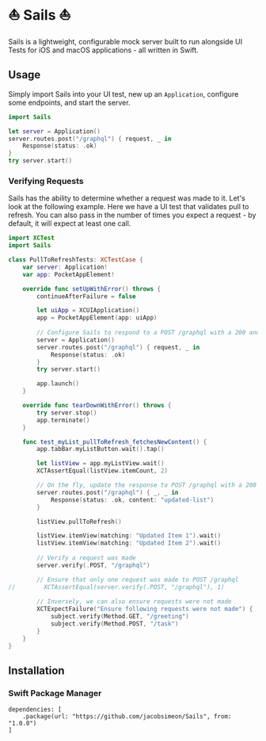# ⛵️ Sails ⛵️

Sails is a lightweight, configurable mock server built to run alongside UI Tests for iOS and macOS applications - all
written in Swift.

## Usage

Simply import Sails into your UI test, new up an `Application`, configure some endpoints, and start the server.

```swift
import Sails

let server = Application()
server.routes.post("/graphql") { request, _ in
    Response(status: .ok)
}
try server.start()
```

### Verifying Requests

Sails has the ability to determine whether a request was made to it. Let's look at the following example. Here we have 
a UI test that validates pull to refresh. You can also pass in the number of times you expect a request - by default, 
it will expect at least one call.

```swift
import XCTest
import Sails

class PullToRefreshTests: XCTestCase {
    var server: Application!
    var app: PocketAppElement!

    override func setUpWithError() throws {
        continueAfterFailure = false

        let uiApp = XCUIApplication()
        app = PocketAppElement(app: uiApp)
        
        // Configure Sails to respond to a POST /graphql with a 200 and no body
        server = Application()
        server.routes.post("/graphql") { request, _ in
            Response(status: .ok)
        }
        try server.start()

        app.launch()
    }

    override func tearDownWithError() throws {
        try server.stop()
        app.terminate()
    }

    func test_myList_pullToRefresh_fetchesNewContent() {
        app.tabBar.myListButton.wait().tap()

        let listView = app.myListView.wait()
        XCTAssertEqual(listView.itemCount, 2)

        // On the fly, update the response to POST /graphql with a 200 and body
        server.routes.post("/graphql") { _, _ in
            Response(status: .ok, content: "updated-list")
        }

        listView.pullToRefresh()

        listView.itemView(matching: "Updated Item 1").wait()
        listView.itemView(matching: "Updated Item 2").wait()
        
        // Verify a request was made
        server.verify(.POST, "/graphql")

        // Ensure that only one request was made to POST /graphql
//        XCTAssertEqual(server.verify(.POST, "/graphql"), 1)
    
        // Inversely, we can also ensure requests were not made
        XCTExpectFailure("Ensure following requests were not made") {
            subject.verify(Method.GET, "/greeting")
            subject.verify(Method.POST, "/task")
        }
    }
}
```

## Installation

### Swift Package Manager

```
dependencies: [
    .package(url: "https://github.com/jacobsimeon/Sails", from: "1.0.0")
]
```